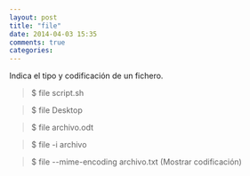 ```yaml
---
layout: post
title: "file"
date: 2014-04-03 15:35
comments: true
categories: 
---
```

Indica el tipo y codificación de un fichero. 

>$ file script.sh

>$ file Desktop

>$ file archivo.odt

>$ file -i archivo

>$ file --mime-encoding archivo.txt (Mostrar codificación)

